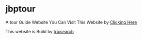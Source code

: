 # jbptour
A tour Guide Website
You Can Visit This Website by [Clicking Here](https://jbptour.000webhostapp.com/)

This website is Build by [trixsearch](https://instagram.com/trixsearch/)
